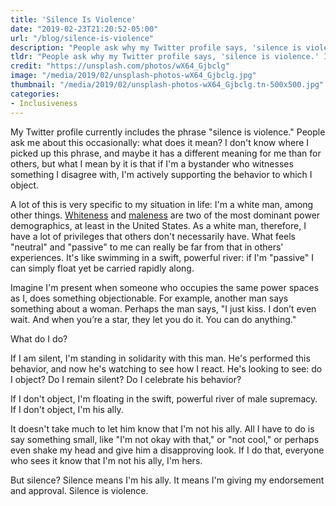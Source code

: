 ```yaml
---
title: 'Silence Is Violence'
date: "2019-02-23T21:20:52-05:00"
url: "/blog/silence-is-violence"
description: "People ask why my Twitter profile says, 'silence is violence.' It means I understand that failing to object to objectionable behavior is standing in solidarity with it."
tldr: "People ask why my Twitter profile says, 'silence is violence.' It means I understand that failing to object to objectionable behavior is standing in solidarity with it."
credit: "https://unsplash.com/photos/wX64_Gjbclg"
image: "/media/2019/02/unsplash-photos-wX64_Gjbclg.jpg"
thumbnail: "/media/2019/02/unsplash-photos-wX64_Gjbclg.tn-500x500.jpg"
categories:
- Inclusiveness
---
```

My Twitter profile currently includes the phrase "silence is violence."
People ask me about this occasionally: what does it mean?
I don't know where I picked up this phrase, and maybe it has a different meaning for me than for others, but what I mean by it is that if I'm a bystander who witnesses something I disagree with, I'm actively supporting the behavior to which I object.
<!--more-->

A lot of this is very specific to my situation in life: I'm a white man, among other things.
[Whiteness](https://www.sceneonradio.org/seeing-white/) and [maleness](https://www.sceneonradio.org/men) are two of the most dominant power demographics, at least in the United States.
As a white man, therefore, I have a lot of privileges that others don't necessarily have.
What feels "neutral" and "passive" to me can really be far from that in others' experiences.
It's like swimming in a swift, powerful river: if I'm "passive" I can simply float yet be carried rapidly along.

Imagine I'm present when someone who occupies the same power spaces as I, does something objectionable.
For example, another man says something about a woman.
Perhaps the man says, "I just kiss. I don’t even wait. And when you’re a star, they let you do it. You can do anything."

What do I do?

If I am silent, I'm standing in solidarity with this man.
He's performed this behavior, and now he's watching to see how I react.
He's looking to see: do I object? Do I remain silent? Do I celebrate his behavior?

If I don't object, I'm floating in the swift, powerful river of male supremacy.
If I don't object, I'm his ally.

It doesn't take much to let him know that I'm not his ally.
All I have to do is say something small, like "I'm not okay with that," or "not cool," or perhaps even shake my head and give him a disapproving look.
If I do that, everyone who sees it know that I'm not his ally, I'm hers.

But silence?
Silence means I'm his ally.
It means I'm giving my endorsement and approval.
Silence is violence.
